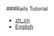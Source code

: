 ###Rails Tutorial
* [zh_cn](http://railstutorial-china.org/)
* [English](http://ruby.railstutorial.org/ruby-on-rails-tutorial-book)
